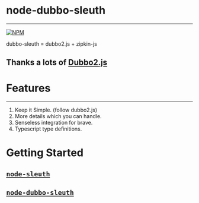 # node-dubbo-sleuth

---

[![NPM](https://nodei.co/npm/node-dubbo-sleuth.png?downloads=true&downloadRank=true&stars=true)](https://nodei.co/npm/node-dubbo-sleuth)

dubbo-sleuth = dubbo2.js + zipkin-js

## Thanks a lots of [Dubbo2.js](https://github.com/dubbo/dubbo2.js)

# Features

---

1. Keep it Simple. (follow dubbo2.js)
2. More details which you can handle.
3. Senseless integration for brave.
4. Typescript type definitions.


# Getting Started

## [`node-sleuth`](packages/node-sleuth/#README.md)
## [`node-dubbo-sleuth`](packages/node-dubbo-sleuth/#README.md)
